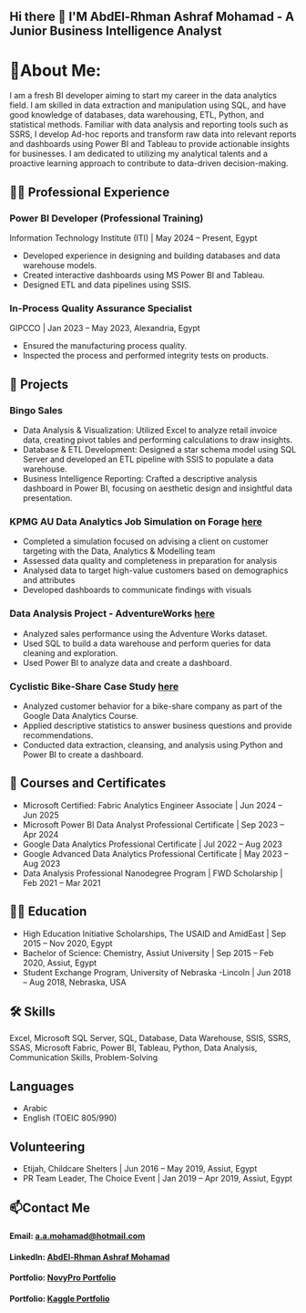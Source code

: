 ## Hi there 👋 I'M AbdEl-Rhman Ashraf Mohamad - A Junior  Business Intelligence Analyst

<!--
**AbdEl-RhmanMohamad/AbdEl-RhmanMohamad** is a ✨ _special_ ✨ repository because its `README.md` (this file) appears on your GitHub profile.

Here are some ideas to get you started:

- 🔭 I’m currently working on ...
- 🌱 I’m currently learning ...
- 👯 I’m looking to collaborate on ...
- 🤔 I’m looking for help with ...
- 💬 Ask me about ...
- 📫 How to reach me: ...
- 😄 Pronouns: ...
- ⚡ Fun fact: ...
-->
# 

# 🔭About Me:
I am a fresh BI developer aiming to start my career in the data analytics field. I am skilled in data extraction and manipulation using SQL, and have good knowledge of databases, data warehousing, ETL, Python, and statistical methods. Familiar with data analysis and reporting tools such as SSRS, I develop Ad-hoc reports and transform raw data into relevant reports and dashboards using Power BI and Tableau to provide actionable insights for businesses. I am dedicated to utilizing my analytical talents and a proactive learning approach to contribute to data-driven decision-making.

## 👨‍💻 Professional Experience
### Power BI Developer (Professional Training)
Information Technology Institute (ITI) | May 2024 – Present, Egypt

- Developed experience in designing and building databases and data warehouse models.
- Created interactive dashboards using MS Power BI and Tableau.
- Designed ETL and data pipelines using SSIS.


### In-Process Quality Assurance Specialist
GIPCCO | Jan 2023 – May 2023, Alexandria, Egypt

- Ensured the manufacturing process quality.
- Inspected the process and performed integrity tests on products.


## :mag_right: Projects

### Bingo Sales
- Data Analysis & Visualization: Utilized Excel to analyze retail invoice data, creating pivot tables and performing calculations to draw insights.
- Database & ETL Development: Designed a star schema model using SQL Server and developed an ETL pipeline with SSIS to populate a data warehouse.
- Business Intelligence Reporting: Crafted a descriptive analysis dashboard in Power BI, focusing on aesthetic design and insightful data presentation.

### KPMG AU Data Analytics Job Simulation on Forage [here](https://github.com/AbdEl-RhmanMohamad/KPMG-AU-Data-Analytics)
- Completed a simulation focused on advising a client on customer targeting with the Data, Analytics & Modelling team
- Assessed data quality and completeness in preparation for analysis
- Analysed data to target high-value customers based on demographics and attributes
- Developed dashboards to communicate findings with visuals

### Data Analysis Project - AdventureWorks [here](https://github.com/AbdEl-RhmanMohamad/Data-Analysis-Project-AdvantureWorks)
- Analyzed sales performance using the Adventure Works dataset.
- Used SQL to build a data warehouse and perform queries for data cleaning and exploration.
- Used Power BI to analyze data and create a dashboard.

### Cyclistic Bike-Share Case Study [here](https://github.com/AbdEl-RhmanMohamad/Cyclistic-Bike-Share-Case-Study)
- Analyzed customer behavior for a bike-share company as part of the Google Data Analytics Course.
- Applied descriptive statistics to answer business questions and provide recommendations.
- Conducted data extraction, cleansing, and analysis using Python and Power BI to create a dashboard.


## :scroll: Courses and Certificates
- Microsoft Certified: Fabric Analytics Engineer Associate | Jun 2024 – Jun 2025
- Microsoft Power BI Data Analyst Professional Certificate | Sep 2023 – Apr 2024
- Google Data Analytics Professional Certificate | Jul 2022 – Aug 2023
- Google Advanced Data Analytics Professional Certificate | May 2023 – Aug 2023
- Data Analysis Professional Nanodegree Program | FWD Scholarship | Feb 2021 – Mar 2021


## :man_student: Education
- High Education Initiative Scholarships, The USAID and AmidEast | Sep 2015 – Nov 2020, Egypt
- Bachelor of Science: Chemistry, Assiut University | Sep 2015 – Feb 2020, Assiut, Egypt
- Student Exchange Program, University of Nebraska -Lincoln | Jun 2018 – Aug 2018, Nebraska, USA


## :hammer_and_wrench: Skills
Excel, Microsoft SQL Server, SQL, Database, Data Warehouse, SSIS, SSRS, SSAS, Microsoft Fabric, Power BI, Tableau, Python, Data Analysis, Communication Skills, Problem-Solving


## Languages
- Arabic
- English (TOEIC 805/990)


## Volunteering
- Etijah, Childcare Shelters | Jun 2016 – May 2019, Assiut, Egypt
- PR Team Leader, The Choice Event | Jan 2019 – Apr 2019, Assiut, Egypt


## 📫Contact Me
#### Email: [a.a.mohamad@hotmail.com](a.a.mohamad@hotmail.com)
#### LinkedIn: [AbdEl-Rhman Ashraf Mohamad](https://www.linkedin.com/in/abdelrhmanmohamad/)
#### Portfolio: [NovyPro Portfolio](https://www.novypro.com/profile_projects/abdel-rhmanashraf)
#### Portfolio: [Kaggle Portfolio](https://www.kaggle.com/abdelrhmanashrafm)
